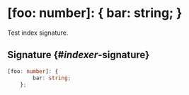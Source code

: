 # \[foo: number\]: { bar: string; }

Test index signature.

## Signature {#_indexer_-signature}

```typescript
[foo: number]: {
        bar: string;
    };
```

